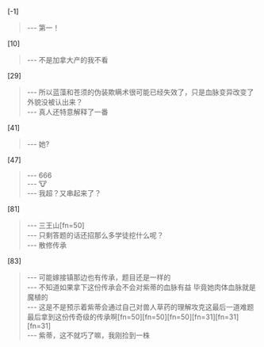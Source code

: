 
[-1] 
>--- 第一！<br>

[10] 
>--- 不是加拿大产的我不看<br>

[29] 
>--- 所以蓝藻和苍须的伪装欺瞒术很可能已经失效了，只是血脉变异改变了外貌没被认出来？<br>
>--- 真人还特意解释了一番<br>

[41] 
>--- 她?<br>

[47] 
>--- 666<br>
>--- 🐮<br>
>--- 我超？又串起来了？<br>

[81] 
>--- 三王山[fn=50]<br>
>--- 只剩答题的话还招那么多学徒挖什么呢？<br>
>--- 散修传承<br>

[83] 
>--- 可能嫁接镇那边也有传承，题目还是一样的<br>
>--- 不知道如果拿下这份传承会不会对紫蒂的血脉有益 毕竟她肉体血脉就是魔植的<br>
>--- 这是不是预示着紫蒂会通过自己对兽人草药的理解攻克这最后一道难题最后拿到这份传奇级的传承啊[fn=50][fn=50][fn=50][fn=31][fn=31][fn=31]<br>
>--- 紫蒂，这不就巧了嘛，我刚捡到一株<br>
